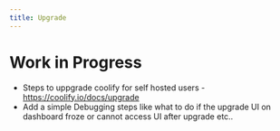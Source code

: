 ```yaml
---
title: Upgrade
---
```


# Work in Progress

- Steps to uppgrade coolify for self hosted users - https://coolify.io/docs/upgrade
- Add a simple Debugging steps like what to do if the upgrade UI on dashboard froze or cannot access UI after upgrade etc..
